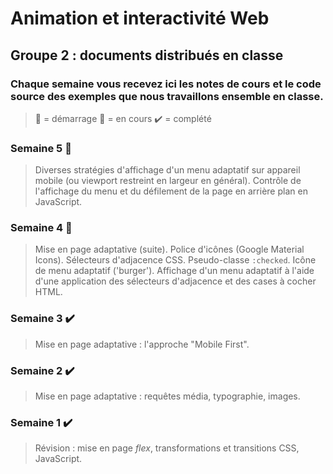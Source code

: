 # Animation et interactivité Web
## Groupe 2 : documents distribués en classe

### Chaque semaine vous recevez ici les notes de cours et le code source des exemples que nous travaillons ensemble en classe.

> :checkered_flag: = démarrage 
> :construction: = en cours
> :heavy_check_mark: = complété

### Semaine 5 :checkered_flag:
>Diverses stratégies d'affichage d'un menu adaptatif sur appareil mobile (ou viewport restreint en largeur en général). Contrôle de l'affichage du menu et du défilement de la page en arrière plan en JavaScript.

### Semaine 4 :checkered_flag:
>Mise en page adaptative (suite). Police d'icônes (Google Material Icons). Sélecteurs d'adjacence CSS. Pseudo-classe `:checked`. Icône de menu adaptatif ('burger'). Affichage d'un menu adaptatif à l'aide d'une application des sélecteurs d'adjacence et des cases à cocher HTML.

### Semaine 3 :heavy_check_mark:
>Mise en page adaptative : l'approche "Mobile First".

### Semaine 2 :heavy_check_mark:
>Mise en page adaptative : requêtes média, typographie, images. 

### Semaine 1 :heavy_check_mark:
>Révision : mise en page *flex*, transformations et transitions CSS, JavaScript.